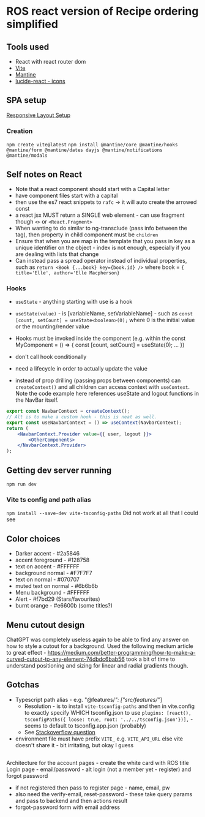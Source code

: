 # ROS react version of Recipe ordering simplified

## Tools used

* React with react router dom
* [Vite](https://mantine.dev/guides/vite/)
* [Mantine](https://mantine.dev/getting-started/) 
* [lucide-react - icons](https://lucide.dev/icons/)

## SPA setup

[Responsive Layout Setup](https://mahdikarimipour.com/blog/spa-layout)

### Creation

`npm create vite@latest`
`npm install @mantine/core @mantine/hooks @mantine/form @mantine/dates dayjs @mantine/notifications @mantine/modals`

## Self notes on React

* Note that a react component should start with a Capital letter
* have component files start with a capital
* then use the es7 react snippets to `rafc` -> it will auto create the arrowed const
* a react jsx MUST return a SINGLE web element - can use fragment though `<>` or `<React.Fragment>`
* When wanting to do similar to ng-transclude (pass info between the tag), then property in child component must be `children`
* Ensure that when you are map in the template that you pass in key as a unique identifier on the object - index is not enough, especially if you are dealing with lists that change
* Can instead pass a spread operator instead of individual properties, such as `return <Book {...book} key={book.id} />` where book = `{ title='Elle', author='Elle Macpherson}`

### Hooks

* `useState` - anything starting with use is a hook
* `useState(value)` - is [variableName, setVariableName] - such as `const [count, setCount] = useState<boolean>(0);` where 0 is the initial value or the mounting/render value
* Hooks must be invoked inside the component (e.g. within the const MyComponent = () => { const [count, setCount] = useState<boolean>(0); ... })
* don't call hook conditionally
* need a lifecycle in order to actually update the value

* instead of prop drilling (passing props between components) can `createContext()` and all children can access context with `useContext`. Note the code example here references useState and logout functions in the NavBar itself.

``` jsx
export const NavbarContext = createContext();
// Alt is to make a custom hook - this is neat as well.
export const useNavbarContext = () => useContext(NavbarContext);
return (
    <NavbarContext.Provider value={{ user, logout }}>
        <OtherComponents>
    </NavbarContext.Provider>
);
```



## Getting dev server running

`npm run dev`

### Vite ts config and path alias

`npm install --save-dev vite-tsconfig-paths`
Did not work at all that I could see

## Color choices

* Darker accent - #2a5846
* accent foreground - #128758
* text on accent - #FFFFFF
* background normal - #F7F7F7
* text on normal - #070707
* muted text on normal - #6b6b6b
* Menu background - #FFFFFF
* Alert - #f7bd29 (Stars/favourites)
* burnt orange - #e6600b (some titles?)

## Menu cutout design

ChatGPT was completely useless again to be able to find any answer on how to style a cutout for a background. Used the following medium article to great effect - https://medium.com/better-programming/how-to-make-a-curved-cutout-to-any-element-74dbdc6bab56 took a bit of time to understand positioning and sizing for linear and radial gradients though.

## Gotchas

* Typescript path alias - e.g. "@features/*": ["src/features/*"]
  * Resolution - is to install `vite-tsconfig-paths` and then in vite.config to exactly specify WHICH tsconfig.json to use `plugins: [react(), tsconfigPaths({ loose: true, root: '../../tsconfig.json'})],` - seems to default to tsconfig.app.json (probably)
  * See [Stackoverflow question](https://stackoverflow.com/questions/75770948/vite-tsconfig-paths-resolves-the-paths-correctly-but-vite-cannot-find-the-files)
* environment file must have prefix `VITE_` e.g. `VITE_API_URL` else vite doesn't share it - bit irritating, but okay I guess

##

Architecture for the account pages - create the white card with ROS title
Login page - email/password - alt login (not a member yet - register) and forgot password

* if not registered then pass to register page - name, email, pw
* also need the verify-email, reset-password - these take query params and pass to backend and then actions result
* forgot-password form with email address

